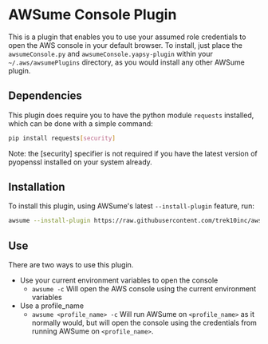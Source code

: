 # AWSume Console Plugin

This is a plugin that enables you to use your assumed role credentials to open the AWS console in your default browser. To install, just place the `awsumeConsole.py` and `awsumeConsole.yapsy-plugin` within your `~/.aws/awsumePlugins` directory, as you would install any other AWSume plugin.

## Dependencies

This plugin does require you to have the python module `requests` installed, which can be done with a simple command:

```bash
pip install requests[security]
```

Note: the [security] specifier is not required if you have the latest version of pyopenssl installed on your system already.

## Installation

To install this plugin, using AWSume's latest `--install-plugin` feature, run:

``` bash
awsume --install-plugin https://raw.githubusercontent.com/trek10inc/awsume/master/examplePlugin/awsumeConsole.py https://raw.githubusercontent.com/trek10inc/awsume/master/examplePlugin/awsumeConsole.yapsy-plugin
```

## Use

There are two ways to use this plugin.

- Use your current environment variables to open the console
  - `awsume -c` Will open the AWS console using the current environment variables
- Use a profile_name
  - `awsume <profile_name> -c` Will run AWSume on `<profile_name>` as it normally would, but will open the console using the credentials from running AWSume on `<profile_name>`.
